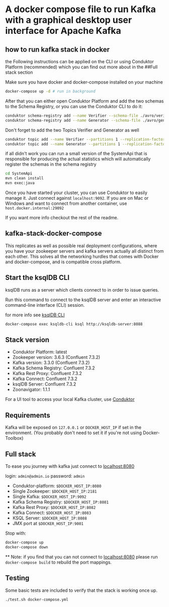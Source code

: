 
# A docker compose file to run Kafka with a graphical desktop user interface for Apache Kafka

## how to run kafka stack in docker

the Following instructions can be applied on the CLI or using Conduktor Platform (recommended) which you can find out more about in the ##Full stack section

Make sure you have docker and docker-compose installed on your machine

```bash
docker-compose up -d # run in background
```

After that you can either open Conduktor Platform and add the two schemas to the Schema Registry, or you can use the Conduktor CLI to do it:

```bash
conduktor schema-registry add --name Verifier --schema-file ./avro/verifiers.avsc --schema-type avro --schema-description "Verifier schema"
conduktor schema-registry add --name Generator --schema-file ./avro/generators.avsc --schema-type avro --schema-description "Generator schema"
```

Don't forget to add the two Topics Verifier and Generator as well

```bash
conduktor topic add --name Verifier --partitions 1 --replication-factor 1
conduktor topic add --name Generator --partitions 1 --replication-factor 1
```

if all didn't work you can run a small version of the SystemApi that is responsible for producing the actual statistics which will automatically register the schemas in the schema registry

```bash
cd SystemApi
mvn clean install
mvn exec:java
```

Once you have started your cluster, you can use Conduktor to easily manage it.
Just connect against `localhost:9092`. If you are on Mac or Windows and want to connect from another container, use `host.docker.internal:29092`

If you want more info checkout the rest of the readme.

## kafka-stack-docker-compose

This replicates as well as possible real deployment configurations, where you have your zookeeper servers and kafka servers actually all distinct from each other. This solves all the networking hurdles that comes with Docker and docker-compose, and is compatible cross platform.

## Start the ksqlDB CLI

ksqlDB runs as a server which clients connect to in order to issue queries.

Run this command to connect to the ksqlDB server and enter an interactive command-line interface (CLI) session.

for more info see [ksqlDB CLI](https://docs.ksqldb.io/en/latest/developer-guide/ksqldb-reference/cli/)

```bash
docker-compose exec ksqldb-cli ksql http://ksqldb-server:8088
```

## Stack version

- Conduktor Platform: latest
- Zookeeper version: 3.6.3 (Confluent 7.3.2)
- Kafka version: 3.3.0 (Confluent 7.3.2)
- Kafka Schema Registry: Confluent 7.3.2
- Kafka Rest Proxy: Confluent 7.3.2
- Kafka Connect: Confluent 7.3.2
- ksqlDB Server: Confluent 7.3.2
- Zoonavigator: 1.1.1

For a UI tool to access your local Kafka cluster, use [Conduktor](https://www.conduktor.io/get-started)

## Requirements

Kafka will be exposed on `127.0.0.1` or `DOCKER_HOST_IP` if set in the environment.
(You probably don't need to set it if you're not using Docker-Toolbox)

## Full stack

To ease you journey with kafka just connect to [localhost:8080](http://localhost:8080/)

login: `admin@admin.io`
password: `admin`

- Conduktor-platform: `$DOCKER_HOST_IP:8080`
- Single Zookeeper: `$DOCKER_HOST_IP:2181`
- Single Kafka: `$DOCKER_HOST_IP:9092`
- Kafka Schema Registry: `$DOCKER_HOST_IP:8081`
- Kafka Rest Proxy: `$DOCKER_HOST_IP:8082`
- Kafka Connect: `$DOCKER_HOST_IP:8083`
- KSQL Server: `$DOCKER_HOST_IP:8088`
- JMX port at `$DOCKER_HOST_IP:9001`

 Stop with:

 ```bash
 docker-compose up
 docker-compose down
 ```

** Note: if you find that you can not connect to [localhost:8080](http://localhost:8080/) please run `docker-compose build` to rebuild the port mappings.

## Testing

Some basic tests are included to verify that the stack is working once up.

```bash
./test.sh docker-compose.yml
```
